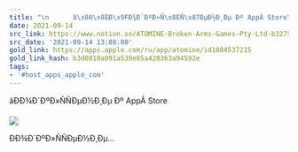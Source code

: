 ```yaml
---
title: "\n      â\x80\x8EÐ\x9FÐ¾Ð´ÐºÐ»Ñ\x8EÑ\x87ÐµÐ½Ð¸Ðµ Ðº AppÂ Store\n    "
date: 2021-09-14
src_link: https://www.notion.so/ATOMINE-Broken-Arms-Games-Pty-Ltd-b327587ebd4a4f76b139bddfca5d8523
src_date: '2021-09-14 13:08:00'
gold_link: https://apps.apple.com/ru/app/atomine/id1084537215
gold_link_hash: b3d0810a091a539e85a420363a94592e
tags:
- '#host_apps_apple_com'
---
```






















 âÐÐ¾Ð´ÐºÐ»ÑÑÐµÐ½Ð¸Ðµ Ðº AppÂ Store
 







































![](/assets/images/icons/apps-02daf211a48ed1f493ea452fb3e1ca38.png)




 ÐÐ¾Ð´ÐºÐ»ÑÑÐµÐ½Ð¸Ðµ...